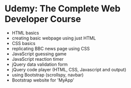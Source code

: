 # Udemy: The Complete Web Developer Course
- HTML basics
- creating basic webpage using just HTML
- CSS basics
- replicating BBC news page using CSS
- JavaScript guessing game
- JavaScript reaction timer
- jQuery data validation form
- jQuery code player (HTML, CSS, Javascript and output)
- using Bootstrap (scrollspy, navbar)
- Bootstrap website for 'MyApp'

